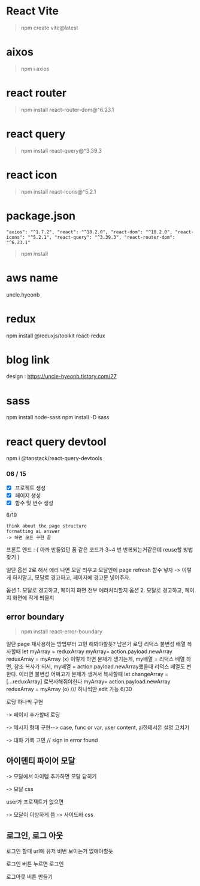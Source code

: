 # React Vite

> npm create vite@latest

# aixos

> npm i axios

# react router

> npm install react-router-dom@^6.23.1

# react query

> npm install react-query@^3.39.3

# react icon

> npm install react-icons@^5.2.1

# package.json

`"axios": "^1.7.2",
"react": "^18.2.0",
"react-dom": "^18.2.0",
"react-icons": "^5.2.1",
"react-query": "^3.39.3",
"react-router-dom": "^6.23.1"`

> npm install

# aws name

uncle.hyeonb

# redux

npm install @reduxjs/toolkit react-redux

# blog link

design : https://uncle-hyeonb.tistory.com/27

# sass

npm install node-sass
npm install -D sass

# react query devtool

npm i @tanstack/react-query-devtools

### 06 / 15

-   [x] 프로젝트 생성
-   [x] 페이지 생성
-   [x] 함수 및 변수 생성

6/19

    think about the page structure
    formatting ai answer
    -> 하면 모든 구현 끝

프론트 엔드 : {
아까 만들었던 폼 같은 코드가 3~4 번 반복되는거같은데 reuse할 방법 찾기
}

일단 옵션 2로 해서 에러 나면 모달 띄우고 모달안에 page refresh 함수 넣자 -> 이렇게 하지말고, 모달로 경고하고, 페이지에 경고문 넣어주자.

옵션 1. 모달로 경고하고, 페이지 화면 전부 에러처리할지
옵션 2. 모달로 경고하고, 페이지 화면에 작게 띄울지

## error boundary

> npm install react-error-boundary

일단 page 재사용하는 방법부터 고민 해봐야할듯?
남은거
로딩
리덕스 불변성
배열 복사할때
let myArray = reduxArray
myArray= action.payload.newArray
reduxArray = myArray
(x)
이렇게 하면 문제가 생기는게, my배열 = 리덕스 배열 하면, 참조 복사가 되서, my배열 = action.payload.newArray했을때 리덕스 배열도 변한다. 이러면 불변성 어쩌고가 문제가 생겨서
복사할때
let changeArray = [...reduxArray] 로복사해줘야한다
myArray= action.payload.newArray
reduxArray = myArray
(o)
/// 하나씩만 edit 가능
6/30

로딩 하나씩 구현

-> 페이지 추가할때 로딩

-> 메시지 형태 구현--> case, func or var, user content, ai한테서온 설명 고치기

-> 대화 기록 고민 // sign in error found

## 아이덴티 파이어 모달

-> 모달에서 아이템 추가하면 모달 닫히기

-> 모달 css

user가 프로젝트가 없으면

-> 모달이 이상하게 뜸
-> 사이드바 css

## 로그인, 로그 아웃

로그인 할때 url에 유저 비번 보이는거 없애야할듯

로그인 버튼 누르면 로그인

로그아웃 버튼 만들기
